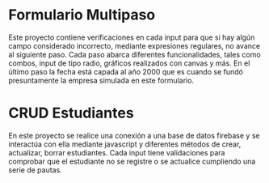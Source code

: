 # Formulario Multipaso

Este proyecto contiene verificaciones en cada input para que si hay algún campo considerado incorrecto, mediante expresiones regulares, no avance al siguiente paso. Cada paso abarca diferentes funcionalidades, tales como combos, input de tipo radio, gráficos 
realizados con canvas y más. En el último paso la fecha está capada al año 2000 que es cuando se fundó presuntamente la empresa simulada en este formulario.

# CRUD Estudiantes

En este proyecto se realice una conexión a una base de datos firebase y se interactúa con ella mediante javascript y diferentes métodos de crear, actualizar, borrar estudiantes. Cada input tiene validaciones para comprobar que el estudiante no se registre o se actualice
cumpliendo una serie de pautas.
